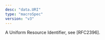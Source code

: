 ```yaml
---
desc: "data.URI"
type: "macroSpec"
version: "v3"
---
```


A Uniform Resource Identifier, see [RFC2396].